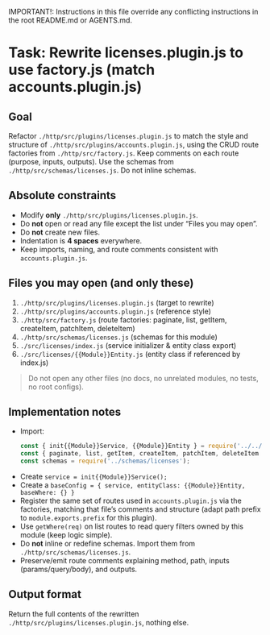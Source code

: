 IMPORTANT!: Instructions in this file override any conflicting instructions in the root README.md or AGENTS.md.

# Task: Rewrite licenses.plugin.js to use factory.js (match accounts.plugin.js)

## Goal
Refactor `./http/src/plugins/licenses.plugin.js` to match the style and structure of `./http/src/plugins/accounts.plugin.js`, using the CRUD route factories from `./http/src/factory.js`. Keep comments on each route (purpose, inputs, outputs). Use the schemas from `./http/src/schemas/licenses.js`. Do not inline schemas.

## Absolute constraints
- Modify **only** `./http/src/plugins/licenses.plugin.js`.
- Do **not** open or read any file except the list under “Files you may open”.
- Do **not** create new files.
- Indentation is **4 spaces** everywhere.
- Keep imports, naming, and route comments consistent with `accounts.plugin.js`.

## Files you may open (and only these)
1. `./http/src/plugins/licenses.plugin.js`        (target to rewrite)  
2. `./http/src/plugins/accounts.plugin.js`         (reference style)  
3. `./http/src/factory.js`                         (route factories: paginate, list, getItem, createItem, patchItem, deleteItem)  
4. `./http/src/schemas/licenses.js`              (schemas for this module)  
5. `./src/licenses/index.js`                     (service initializer & entity class export)  
6. `./src/licenses/{{Module}}Entity.js`          (entity class if referenced by index.js)  

> Do not open any other files (no docs, no unrelated modules, no tests, no root configs).

## Implementation notes
- Import:
    ```js
    const { init{{Module}}Service, {{Module}}Entity } = require('../../src/licenses');
    const { paginate, list, getItem, createItem, patchItem, deleteItem } = require('../factory');
    const schemas = require('../schemas/licenses');
    ```
- Create `service = init{{Module}}Service();`
- Create a `baseConfig = { service, entityClass: {{Module}}Entity, baseWhere: {} }`
- Register the same set of routes used in `accounts.plugin.js` via the factories, matching that file’s comments and structure (adapt path prefix to `module.exports.prefix` for this plugin).
- Use `getWhere(req)` on list routes to read query filters owned by this module (keep logic simple).
- Do **not** inline or redefine schemas. Import them from `./http/src/schemas/licenses.js`.
- Preserve/emit route comments explaining method, path, inputs (params/query/body), and outputs.

## Output format
Return the full contents of the rewritten `./http/src/plugins/licenses.plugin.js`, nothing else.